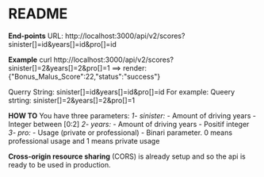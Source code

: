 # README

**End-points**
URL: http://localhost:3000/api/v2/scores?sinister[]=id&years[]=id&pro[]=id

**Example**
curl http://localhost:3000/api/v2/scores\?sinister\[\]\=2\&years\[\]\=2\&pro\[\]\=1
==> render: {"Bonus_Malus_Score":22,"status":"success"}

Querry String: sinister[]=id&years[]=id&pro[]=id
For example: Queery strting: sinister[]=2&years[]=2&pro[]=1

**HOW TO**
You have three parameters:
  *1- sinister:* 
    - Amount of driving years
    - Integer between [0:2]
  *2- years:* 
    - Amount of driving years
    - Positif integer
  *3- pro:* 
    - Usage (private or professional)
    - Binari parameter. 0 means professional usage and 1 means private usage
    
  
 **Cross-origin resource sharing** (CORS) is already setup and so the api is ready to be used in production.






